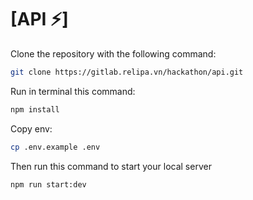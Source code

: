 # [API ⚡️]

Clone the repository with the following command:

```bash
git clone https://gitlab.relipa.vn/hackathon/api.git
```

Run in terminal this command:

```bash
npm install
```

Copy env:

```bash
cp .env.example .env
```

Then run this command to start your local server

```bash
npm run start:dev
```
